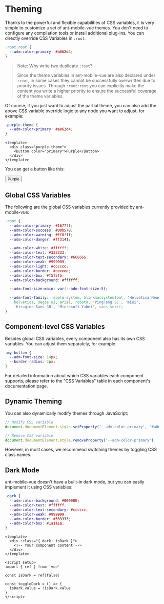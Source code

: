 # Theming

Thanks to the powerful and flexible capabilities of CSS variables, it is very simple to customize a set of ant-mobile-vue themes. You don't need to configure any compilation tools or install additional plug-ins. You can directly override CSS Variables in `:root`:

```css
:root:root {
  --adm-color-primary: #a062d4;
}
```

> Note: Why write two duplicate `:root`?
>
> Since the theme variables in ant-mobile-vue are also declared under `:root`, in some cases they cannot be successfully overwritten due to priority issues. Through `:root:root` you can explicitly make the content you write a higher priority to ensure the successful coverage of the theme variables.

Of course, if you just want to adjust the partial theme, you can also add the above CSS variable override logic to any node you want to adjust, for example:

```css
.purple-theme {
  --adm-color-primary: #a062d4;
}
```

```vue
<template>
  <div class="purple-theme">
    <Button color="primary">Purple</Button>
  </div>
</template>
```

You can get a button like this:

<div style="--adm-color-primary: #a062d4;">
  <Button color="primary">Purple</Button>
</div>

## Global CSS Variables

The following are the global CSS variables currently provided by ant-mobile-vue:

```css
:root {
  --adm-color-primary: #1677ff;
  --adm-color-success: #00b578;
  --adm-color-warning: #ff8f1f;
  --adm-color-danger: #ff3141;

  --adm-color-white: #ffffff;
  --adm-color-text: #333333;
  --adm-color-text-secondary: #666666;
  --adm-color-weak: #999999;
  --adm-color-light: #cccccc;
  --adm-color-border: #eeeeee;
  --adm-color-box: #f5f5f5;
  --adm-color-background: #ffffff;

  --adm-font-size-main: var(--adm-font-size-5);

  --adm-font-family: -apple-system, blinkmacsystemfont, 'Helvetica Neue',
    helvetica, segoe ui, arial, roboto, 'PingFang SC', 'miui',
    'Hiragino Sans GB', 'Microsoft Yahei', sans-serif;
}
```

## Component-level CSS Variables

Besides global CSS variables, every component also has its own CSS variables. You can adjust them separately, for example:

```css
.my-button {
  --adm-font-size: 14px;
  --border-radius: 2px;
}
```

For detailed information about which CSS variables each component supports, please refer to the "CSS Variables" table in each component's documentation page.

## Dynamic Theming

You can also dynamically modify themes through JavaScript:

```js
// Modify CSS variable
document.documentElement.style.setProperty('--adm-color-primary', '#a062d4')

// Remove CSS variable
document.documentElement.style.removeProperty('--adm-color-primary')
```

However, in most cases, we recommend switching themes by toggling CSS class names.

## Dark Mode

ant-mobile-vue doesn't have a built-in dark mode, but you can easily implement it using CSS variables:

```css
.dark {
  --adm-color-background: #000000;
  --adm-color-text: #ffffff;
  --adm-color-text-secondary: #cccccc;
  --adm-color-weak: #999999;
  --adm-color-border: #333333;
  --adm-color-box: #1a1a1a;
}
```

```vue
<template>
  <div :class="{ dark: isDark }">
    <!-- Your component content -->
  </div>
</template>

<script setup>
import { ref } from 'vue'

const isDark = ref(false)

const toggleDark = () => {
  isDark.value = !isDark.value
}
</script>
```